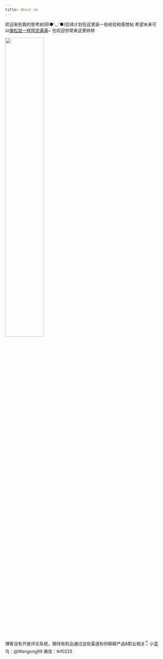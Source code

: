 ```yaml
---
title: About me
---
```

欢迎来到我的思考树洞(●'◡'●)后续计划在这里装一些经验和感想帖
希望未来可以[像松鼠一样囤货满满](https://www.bilibili.com/video/BV1DU4y1a7dk)~ 也欢迎你常来这里转转


<img src="https://sinensis-g.oss-cn-hangzhou.aliyuncs.com/doc.pic.host/20220625232034.png" width="50%" height="50%">


博客没有开放评论系统，期待有机会通过这些渠道和你聊聊产品&职业相关👇
小蓝鸟：@Wangong99
微信：tkf0225